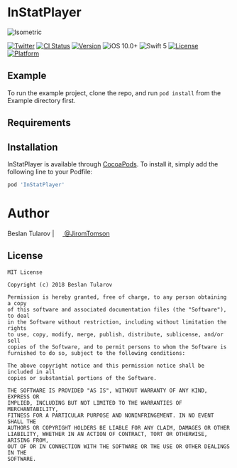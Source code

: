# InStatPlayer

![Isometric](https://user-images.githubusercontent.com/4906243/55292046-a1992180-53ee-11e9-943b-6ffb88c9a291.png)

[![Twitter](https://img.shields.io/badge/twitter-@JiromTomson-blue.svg?style=flat
)](https://twitter.com/JiromTomson)
[![CI Status](https://travis-ci.org/tularovbeslan/InStatPlayer.svg?branch=master)](https://travis-ci.org/tularovbeslan@gmail.com/InStatPlayer)
[![Version](https://img.shields.io/cocoapods/v/InStatPlayer.svg?style=flat)](https://cocoapods.org/pods/InStatPlayer)
![iOS 10.0+](https://img.shields.io/badge/iOS-10.0%2B-red.svg)
![Swift 5](https://img.shields.io/badge/Swift-5-orange.svg)
[![License](https://img.shields.io/cocoapods/l/InStatPlayer.svg?style=flat)](https://cocoapods.org/pods/InStatPlayer)
[![Platform](https://img.shields.io/cocoapods/p/InStatPlayer.svg?style=flat)](https://cocoapods.org/pods/InStatPlayer)

## Example

To run the example project, clone the repo, and run `pod install` from the Example directory first.

## Requirements

## Installation

InStatPlayer is available through [CocoaPods](https://cocoapods.org). To install
it, simply add the following line to your Podfile:

```ruby
pod 'InStatPlayer'
```

# Author

Beslan Tularov | <a href="url"><img src="https://user-images.githubusercontent.com/4906243/54856729-037dcb00-4d0d-11e9-9d6f-8a5b8e316ff8.png" height="15"> </a> [@JiromTomson](https://twitter.com/JiromTomson)

## License

```
MIT License

Copyright (c) 2018 Beslan Tularov

Permission is hereby granted, free of charge, to any person obtaining a copy
of this software and associated documentation files (the "Software"), to deal
in the Software without restriction, including without limitation the rights
to use, copy, modify, merge, publish, distribute, sublicense, and/or sell
copies of the Software, and to permit persons to whom the Software is
furnished to do so, subject to the following conditions:

The above copyright notice and this permission notice shall be included in all
copies or substantial portions of the Software.

THE SOFTWARE IS PROVIDED "AS IS", WITHOUT WARRANTY OF ANY KIND, EXPRESS OR
IMPLIED, INCLUDING BUT NOT LIMITED TO THE WARRANTIES OF MERCHANTABILITY,
FITNESS FOR A PARTICULAR PURPOSE AND NONINFRINGEMENT. IN NO EVENT SHALL THE
AUTHORS OR COPYRIGHT HOLDERS BE LIABLE FOR ANY CLAIM, DAMAGES OR OTHER
LIABILITY, WHETHER IN AN ACTION OF CONTRACT, TORT OR OTHERWISE, ARISING FROM,
OUT OF OR IN CONNECTION WITH THE SOFTWARE OR THE USE OR OTHER DEALINGS IN THE
SOFTWARE.
```
